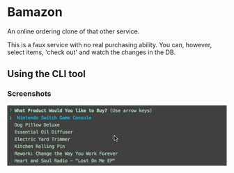 # Bamazon
An online ordering clone of that other service.

This is a faux service with no real purchasing ability.  You can, however, select items, 'check out' and watch the changes in the DB.

## Using the CLI tool


### Screenshots
<img src="screenshots/CLI-Demo.gif">
